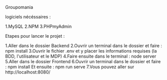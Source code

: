 Groupomania

logiciels nécéssaires :

1.MySQL
2.NPM
3.PHPmyAdmin

Etapes pour lancer le projet :

1.Aller dans le dossier Backend
2.Ouvrir un terminal dans le dossier et faire : npm install
3.Ouvrir le fichier .env et y placer les informations requises (la BDD, l'utilisateur et le MDP)
4.Faire ensuite dans le terminal : node server
5.Aller dans le dossier Frontend
6.Ouvrir un terminal dans le dossier et faire : npm install
Et ensuite : npm run serve
7.Vous pouvez aller sur http://localhost:8080/
